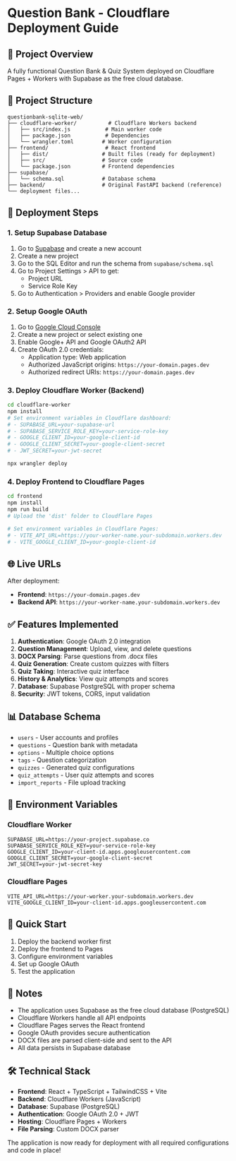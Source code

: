 # Question Bank - Cloudflare Deployment Guide

## 🚀 Project Overview

A fully functional Question Bank & Quiz System deployed on Cloudflare Pages + Workers with Supabase as the free cloud database.

## 📁 Project Structure

```
questionbank-sqlite-web/
├── cloudflare-worker/          # Cloudflare Workers backend
│   ├── src/index.js           # Main worker code
│   ├── package.json           # Dependencies
│   └── wrangler.toml         # Worker configuration
├── frontend/                  # React frontend
│   ├── dist/                 # Built files (ready for deployment)
│   ├── src/                  # Source code
│   └── package.json          # Frontend dependencies
├── supabase/
│   └── schema.sql            # Database schema
├── backend/                  # Original FastAPI backend (reference)
└── deployment files...
```

## 🔧 Deployment Steps

### 1. Setup Supabase Database

1. Go to [Supabase](https://supabase.com) and create a new account
2. Create a new project
3. Go to the SQL Editor and run the schema from `supabase/schema.sql`
4. Go to Project Settings > API to get:
   - Project URL
   - Service Role Key
5. Go to Authentication > Providers and enable Google provider

### 2. Setup Google OAuth

1. Go to [Google Cloud Console](https://console.cloud.google.com/)
2. Create a new project or select existing one
3. Enable Google+ API and Google OAuth2 API
4. Create OAuth 2.0 credentials:
   - Application type: Web application
   - Authorized JavaScript origins: `https://your-domain.pages.dev`
   - Authorized redirect URIs: `https://your-domain.pages.dev`

### 3. Deploy Cloudflare Worker (Backend)

```bash
cd cloudflare-worker
npm install
# Set environment variables in Cloudflare dashboard:
# - SUPABASE_URL=your-supabase-url
# - SUPABASE_SERVICE_ROLE_KEY=your-service-role-key
# - GOOGLE_CLIENT_ID=your-google-client-id
# - GOOGLE_CLIENT_SECRET=your-google-client-secret
# - JWT_SECRET=your-jwt-secret

npx wrangler deploy
```

### 4. Deploy Frontend to Cloudflare Pages

```bash
cd frontend
npm install
npm run build
# Upload the 'dist' folder to Cloudflare Pages

# Set environment variables in Cloudflare Pages:
# - VITE_API_URL=https://your-worker-name.your-subdomain.workers.dev
# - VITE_GOOGLE_CLIENT_ID=your-google-client-id
```

## 🌐 Live URLs

After deployment:

- **Frontend**: `https://your-domain.pages.dev`
- **Backend API**: `https://your-worker-name.your-subdomain.workers.dev`

## ✅ Features Implemented

1. **Authentication**: Google OAuth 2.0 integration
2. **Question Management**: Upload, view, and delete questions
3. **DOCX Parsing**: Parse questions from .docx files
4. **Quiz Generation**: Create custom quizzes with filters
5. **Quiz Taking**: Interactive quiz interface
6. **History & Analytics**: View quiz attempts and scores
7. **Database**: Supabase PostgreSQL with proper schema
8. **Security**: JWT tokens, CORS, input validation

## 📊 Database Schema

- `users` - User accounts and profiles
- `questions` - Question bank with metadata
- `options` - Multiple choice options
- `tags` - Question categorization
- `quizzes` - Generated quiz configurations
- `quiz_attempts` - User quiz attempts and scores
- `import_reports` - File upload tracking

## 🔑 Environment Variables

### Cloudflare Worker
```
SUPABASE_URL=https://your-project.supabase.co
SUPABASE_SERVICE_ROLE_KEY=your-service-role-key
GOOGLE_CLIENT_ID=your-client-id.apps.googleusercontent.com
GOOGLE_CLIENT_SECRET=your-google-client-secret
JWT_SECRET=your-jwt-secret-key
```

### Cloudflare Pages
```
VITE_API_URL=https://your-worker.your-subdomain.workers.dev
VITE_GOOGLE_CLIENT_ID=your-client-id.apps.googleusercontent.com
```

## 🚀 Quick Start

1. Deploy the backend worker first
2. Deploy the frontend to Pages
3. Configure environment variables
4. Set up Google OAuth
5. Test the application

## 📝 Notes

- The application uses Supabase as the free cloud database (PostgreSQL)
- Cloudflare Workers handle all API endpoints
- Cloudflare Pages serves the React frontend
- Google OAuth provides secure authentication
- DOCX files are parsed client-side and sent to the API
- All data persists in Supabase database

## 🛠️ Technical Stack

- **Frontend**: React + TypeScript + TailwindCSS + Vite
- **Backend**: Cloudflare Workers (JavaScript)
- **Database**: Supabase (PostgreSQL)
- **Authentication**: Google OAuth 2.0 + JWT
- **Hosting**: Cloudflare Pages + Workers
- **File Parsing**: Custom DOCX parser

The application is now ready for deployment with all required configurations and code in place!